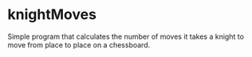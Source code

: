 # knightMoves

Simple program that calculates the number of moves it takes
a knight to move from place to place on a chessboard.